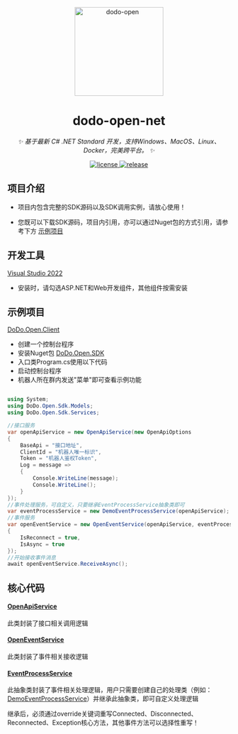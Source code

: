 <p align="center">
  <a href="https://open.imdodo.com">
    <img src="https://open.imdodo.com/images/hero.png" width="200" height="200" alt="dodo-open">
  </a>
</p>

<div align="center">

  # dodo-open-net

  _✨ 基于最新 C# .NET Standard 开发，支持Windows、MacOS、Linux、Docker，完美跨平台。 ✨_

  <a href="https://github.com/dodo-open/dodo-open-net/blob/main/LICENSE">
    <img src="https://img.shields.io/github/license/dodo-open/dodo-open-net" alt="license">
  </a>
  <a href="https://github.com/dodo-open/dodo-open-net/releases">
    <img src="https://img.shields.io/github/v/release/dodo-open/dodo-open-net?color=blueviolet&include_prereleases"
      alt="release">
  </a>

</div>

## 项目介绍

- 项目内包含完整的SDK源码以及SDK调用实例，请放心使用！

- 您既可以下载SDK源码，项目内引用，亦可以通过Nuget包的方式引用，请参考下方 [示例项目](#示例项目)

## 开发工具

[Visual Studio 2022](https://visualstudio.microsoft.com/zh-hans/vs/)

- 安装时，请勾选ASP.NET和Web开发组件，其他组件按需安装

## 示例项目

[DoDo.Open.Client](https://github.com/dodo-open/dodo-open-net/tree/main/src/DoDo.Open.Client)

- 创建一个控制台程序
- 安装Nuget包 [DoDo.Open.SDK](https://www.nuget.org/packages/DoDo.Open.Sdk/)
- 入口类Program.cs使用以下代码
- 启动控制台程序
- 机器人所在群内发送"菜单"即可查看示例功能

```cs

using System;
using DoDo.Open.Sdk.Models;
using DoDo.Open.Sdk.Services;

//接口服务
var openApiService = new OpenApiService(new OpenApiOptions
{
    BaseApi = "接口地址",
    ClientId = "机器人唯一标识",
    Token = "机器人鉴权Token",
    Log = message =>
    {
        Console.WriteLine(message);
        Console.WriteLine();
    }
});
//事件处理服务，可自定义，只要继承EventProcessService抽象类即可
var eventProcessService = new DemoEventProcessService(openApiService);
//事件服务
var openEventService = new OpenEventService(openApiService, eventProcessService, new OpenEventOptions
{
    IsReconnect = true,
    IsAsync = true
});
//开始接收事件消息
await openEventService.ReceiveAsync();

```

## 核心代码

#### [OpenApiService](https://github.com/dodo-open/dodo-open-net/blob/main/src/DoDo.Open.Sdk/Services/OpenApiService.cs)

此类封装了接口相关调用逻辑

#### [OpenEventService](https://github.com/dodo-open/dodo-open-net/blob/main/src/DoDo.Open.Sdk/Services/OpenEventService.cs)

此类封装了事件相关接收逻辑

#### [EventProcessService](https://github.com/dodo-open/dodo-open-net/blob/main/src/DoDo.Open.Sdk/Services/EventProcessService.cs)

此抽象类封装了事件相关处理逻辑，用户只需要创建自己的处理类（例如：[DemoEventProcessService](https://github.com/dodo-open/dodo-open-net/blob/main/src/DoDo.Open.Sdk/Services/DemoEventProcessService.cs)）并继承此抽象类，即可自定义处理逻辑

继承后，必须通过override关键词重写Connected、Disconnected、Reconnected、Exception核心方法，其他事件方法可以选择性重写！
